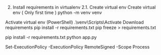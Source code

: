 2. Install requirements in virtualenv
   2.1. Create virtual env
   Create virtual env ( Only first time )
   python -m venv venv

Activate virtual env (PowerShell)
.\venv\Scripts\Activate
Download requirements
pip install -r requirements.txt
pip freeze > requirements.txt

pip install -r requirements.txt
python app.py

Set-ExecutionPolicy -ExecutionPolicy RemoteSigned -Scope Process
